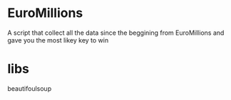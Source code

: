 # EuroMillions
A script that collect all the data since the beggining from EuroMillions and gave you the most likey key to win

# libs
beautifoulsoup

